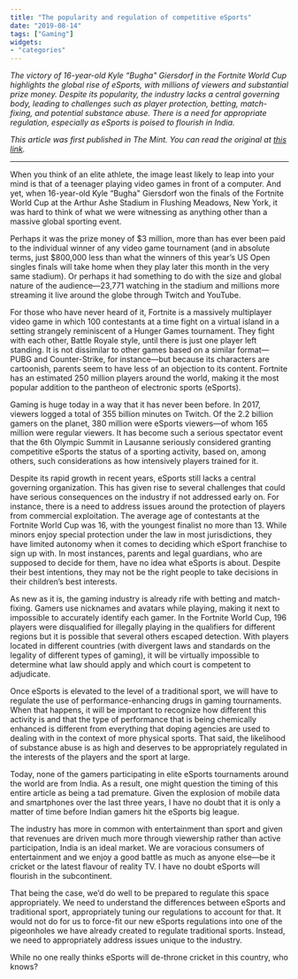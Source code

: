 ```yaml
---
title: "The popularity and regulation of competitive eSports"
date: "2019-08-14"
tags: ["Gaming"]
widgets: 
- "categories"
---
```


*The victory of 16-year-old Kyle “Bugha" Giersdorf in the Fortnite World Cup highlights the global rise of eSports, with millions of viewers and substantial prize money. Despite its popularity, the industry lacks a central governing body, leading to challenges such as player protection, betting, match-fixing, and potential substance abuse. There is a need for appropriate regulation, especially as eSports is poised to flourish in India.*
<!--more-->
*This article was first published in The Mint. You can read the original at [this link](https://www.livemint.com/opinion/columns/opinion-the-popularity-and-regulation-of-competitive-esports-1565721995161.html).*

---

When you think of an elite athlete, the image least likely to leap into your mind is that of a teenager playing video games in front of a computer. And yet, when 16-year-old Kyle “Bugha" Giersdorf won the finals of the Fortnite World Cup at the Arthur Ashe Stadium in Flushing Meadows, New York, it was hard to think of what we were witnessing as anything other than a massive global sporting event.

Perhaps it was the prize money of $3 million, more than has ever been paid to the individual winner of any video game tournament (and in absolute terms, just $800,000 less than what the winners of this year’s US Open singles finals will take home when they play later this month in the very same stadium). Or perhaps it had something to do with the size and global nature of the audience—23,771 watching in the stadium and millions more streaming it live around the globe through Twitch and YouTube.

For those who have never heard of it, Fortnite is a massively multiplayer video game in which 100 contestants at a time fight on a virtual island in a setting strangely reminiscent of a Hunger Games tournament. They fight with each other, Battle Royale style, until there is just one player left standing. It is not dissimilar to other games based on a similar format—PUBG and Counter-Strike, for instance—but because its characters are cartoonish, parents seem to have less of an objection to its content. Fortnite has an estimated 250 million players around the world, making it the most popular addition to the pantheon of electronic sports (eSports).

Gaming is huge today in a way that it has never been before. In 2017, viewers logged a total of 355 billion minutes on Twitch. Of the 2.2 billion gamers on the planet, 380 million were eSports viewers—of whom 165 million were regular viewers. It has become such a serious spectator event that the 6th Olympic Summit in Lausanne seriously considered granting competitive eSports the status of a sporting activity, based on, among others, such considerations as how intensively players trained for it.

Despite its rapid growth in recent years, eSports still lacks a central governing organization. This has given rise to several challenges that could have serious consequences on the industry if not addressed early on. For instance, there is a need to address issues around the protection of players from commercial exploitation. The average age of contestants at the Fortnite World Cup was 16, with the youngest finalist no more than 13. While minors enjoy special protection under the law in most jurisdictions, they have limited autonomy when it comes to deciding which eSport franchise to sign up with. In most instances, parents and legal guardians, who are supposed to decide for them, have no idea what eSports is about. Despite their best intentions, they may not be the right people to take decisions in their children’s best interests.

As new as it is, the gaming industry is already rife with betting and match-fixing. Gamers use nicknames and avatars while playing, making it next to impossible to accurately identify each gamer. In the Fortnite World Cup, 196 players were disqualified for illegally playing in the qualifiers for different regions but it is possible that several others escaped detection. With players located in different countries (with divergent laws and standards on the legality of different types of gaming), it will be virtually impossible to determine what law should apply and which court is competent to adjudicate.

Once eSports is elevated to the level of a traditional sport, we will have to regulate the use of performance-enhancing drugs in gaming tournaments. When that happens, it will be important to recognize how different this activity is and that the type of performance that is being chemically enhanced is different from everything that doping agencies are used to dealing with in the context of more physical sports. That said, the likelihood of substance abuse is as high and deserves to be appropriately regulated in the interests of the players and the sport at large.

Today, none of the gamers participating in elite eSports tournaments around the world are from India. As a result, one might question the timing of this entire article as being a tad premature. Given the explosion of mobile data and smartphones over the last three years, I have no doubt that it is only a matter of time before Indian gamers hit the eSports big league.

The industry has more in common with entertainment than sport and given that revenues are driven much more through viewership rather than active participation, India is an ideal market. We are voracious consumers of entertainment and we enjoy a good battle as much as anyone else—be it cricket or the latest flavour of reality TV. I have no doubt eSports will flourish in the subcontinent.

That being the case, we’d do well to be prepared to regulate this space appropriately. We need to understand the differences between eSports and traditional sport, appropriately tuning our regulations to account for that. It would not do for us to force-fit our new eSports regulations into one of the pigeonholes we have already created to regulate traditional sports. Instead, we need to appropriately address issues unique to the industry.

While no one really thinks eSports will de-throne cricket in this country, who knows?

